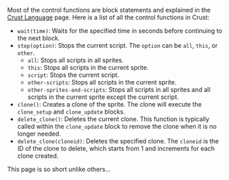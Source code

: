Most of the control functions are block statements and explained in the [Crust Language](crust-language.md) page. Here is a list of all the control functions in Crust:

- `wait(time)`: Waits for the specified time in seconds before continuing to the next block.
- `stop(option)`: Stops the current script. The `option` can be `all`, `this`, or `other`. 
    - `all`: Stops all scripts in all sprites.
    - `this`: Stops all scripts in the current sprite.
    - `script`: Stops the current script.
    - `other-scripts`: Stops all scripts in the current sprite.
    - `other-sprites-and-scripts`: Stops all scripts in all sprites and all scripts in the current sprite except the current script.
- `clone()`: Creates a clone of the sprite. The clone will execute the `clone_setup` and `clone_update` blocks.
- `delete_clone()`: Deletes the current clone. This function is typically called within the `clone_update` block to remove the clone when it is no longer needed.
- `delete_clone(cloneid)`: Deletes the specified clone. The `cloneid` is the ID of the clone to delete, which starts from 1 and increments for each clone created.

This page is so short unlike others...
